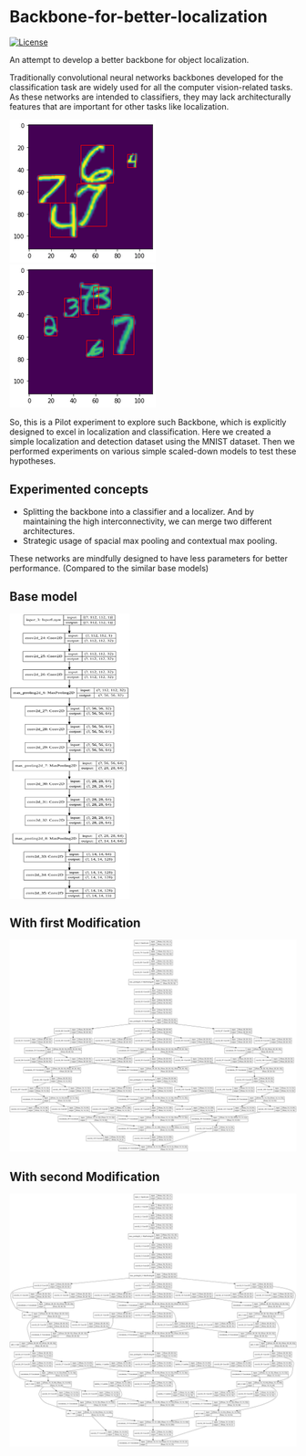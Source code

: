 # Backbone-for-better-localization
[![License](https://img.shields.io/badge/License-Apache%202.0-blue.svg)](https://opensource.org/licenses/Apache-2.0)

An attempt to develop a better backbone for object localization.

Traditionally convolutional neural networks backbones developed for the classification task are widely used for all the computer vision-related tasks. As these networks are intended to classifiers, they may lack architecturally features that are important for other tasks like localization.

![d1](https://github.com/Mahesh1735/Backbone-for-better-localization/blob/master/Media/datasamp.png)
![d2](https://github.com/Mahesh1735/Backbone-for-better-localization/blob/master/Media/datasamp2.png)

So, this is a Pilot experiment to explore such Backbone, which is explicitly designed to excel in localization and classification. Here we created a simple localization and detection dataset using the MNIST dataset. Then we performed experiments on various simple scaled-down models to test these hypotheses.

## Experimented concepts
- Splitting the backbone into a classifier and a localizer. And by maintaining the high interconnectivity, we can merge two different architectures.
- Strategic usage of spacial max pooling and contextual max pooling.

These networks are mindfully designed to have less parameters for better performance. (Compared to the similar base models)

## Base model
<a href="url"><img src="https://github.com/Mahesh1735/Backbone-for-better-localization/blob/master/Media/strd.png" align="Center" height="500" width="210" ></a>

## With first Modification
![m2](https://github.com/Mahesh1735/Backbone-for-better-localization/blob/master/Media/mod_par.png)

## With second Modification
![m3](https://github.com/Mahesh1735/Backbone-for-better-localization/blob/master/Media/mod_net_final.png)
